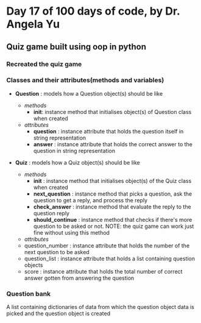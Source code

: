
# Day 17 of 100 days of code, by Dr. Angela Yu  

## Quiz game built using oop in python  

### Recreated the quiz game  

### Classes and their attributes(methods and variables)
- __Question__ : models how a Question object(s) should be like
  - _methods_
    - __init__: instance method that initialises object(s) of Question class when created
  - _attributes_
      - __question__ : instance attribute that holds the question itself in string representation
      - __answer__ : instance attribute that holds the correct answer to the question in string representation


- __Quiz__ : models how a Quiz object(s) should be like
  - _methods_
    - __init__ : instance method that initialises object(s) of the Quiz class when created
    - __next_question__ : instance method that picks a question, ask the question to get a reply, and process the reply
    - __check_answer__ : instance method that evaluate the reply to the question reply
    - __should_continue__ : instance method that checks if there's more question to be asked or not. NOTE: the quiz game can work just fine without using this method
  - _attributes_
   - question_number : instance attribute that holds the number of the next question to be asked
   - question_list : instance attribute that holds a list containing question objects
   - score : instance attribute that holds the total number of correct answer gotten from answering the question


### Question bank
A list containing  dictionaries of data from which the question object data is picked and the question object is created